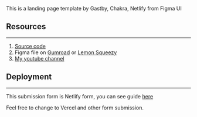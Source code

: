 This is a landing page template by Gastby, Chakra, Netlify from Figma UI

## Resources
---

1. [Source code](https://www.github.com/hiepsolo/landing-gatsby-chakra)
2. Figma file on [Gumroad](https://hiepsolo.gumroad.com/l/figma-chakra-landing) or [Lemon Squeezy](https://hiepsolo.lemonsqueezy.com/checkout/buy/7e229afa-0c02-4091-b4b0-86ddf2824b7a)
3. [My youtube channel](https://www.youtube.com/@hiepsolo)

## Deployment
---

This submission form is Netlify form, you can see guide [here](https://docs.netlify.com/forms/setup/)

Feel free to change to Vercel and other form submission.